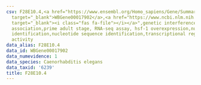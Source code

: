 ```yaml
---
csv: F28E10.4,<a href="https://www.ensembl.org/Homo_sapiens/Gene/Summary?db=core;g=WBGene00017902"
  target="_blank">WBGene00017902</a>,<a href="https://www.ncbi.nlm.nih.gov/pubmed/30894454"
  target="_blank"><i class="fas fa-file"></i></a>",genetic interference,functional
  association,prime adult stage, RNA-seq assay, hsf-1 overexpression,nucleotide sequence
  identification,nucleotide sequence identification,transcriptional regulation,up-regulates
  activity
data_alias: F28E10.4
data_id: WBGene00017902
data_numevidence: 1
data_species: Caenorhabditis elegans
data_taxid: '6239'
title: F28E10.4
---
```


